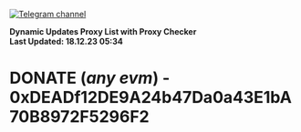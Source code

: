 [![Telegram channel](https://img.shields.io/endpoint?url=https://runkit.io/damiankrawczyk/telegram-badge/branches/master?url=https://t.me/n4z4v0d)](https://t.me/n4z4v0d) 

**Dynamic Updates Proxy List with Proxy Checker**  
**Last Updated: 18.12.23 05:34**

# DONATE (_any evm_) - 0xDEADf12DE9A24b47Da0a43E1bA70B8972F5296F2
